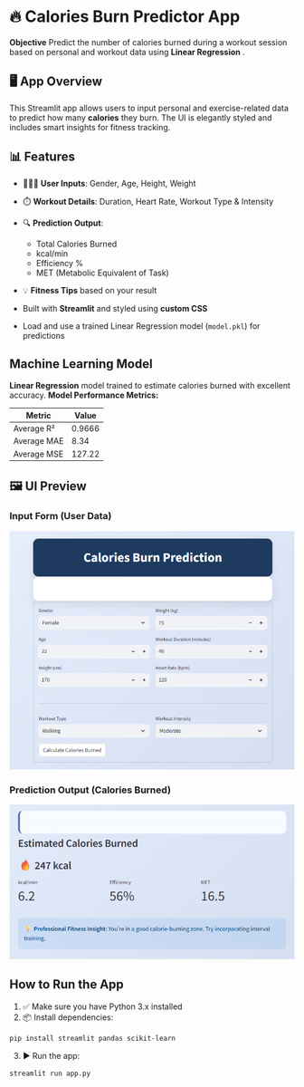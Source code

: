 # 🔥 Calories Burn Predictor App

 **Objective**
Predict the number of calories burned during a workout session based on personal and workout data using **Linear Regression** .


## 🖥️ App Overview

This Streamlit app allows users to input personal and exercise-related data to predict how many **calories** they burn. The UI is elegantly styled and includes smart insights for fitness tracking.

## 📊 Features

* 🧑‍🤝‍🧑 **User Inputs**: Gender, Age, Height, Weight
* ⏱️ **Workout Details**: Duration, Heart Rate, Workout Type & Intensity
* 🔍 **Prediction Output**:

  * Total Calories Burned
  * kcal/min
  * Efficiency %
  * MET (Metabolic Equivalent of Task)
* 💡 **Fitness Tips** based on your result
*  Built with **Streamlit** and styled using **custom CSS**
*  Load and use a trained Linear Regression model (`model.pkl`) for predictions


##  Machine Learning Model

 **Linear Regression** model trained to estimate calories burned with excellent accuracy.
**Model Performance Metrics:**

| Metric      | Value  |
| ----------- | ------ |
| Average R²  | 0.9666 |
| Average MAE | 8.34   |
| Average MSE | 127.22 |

## 🖼️ UI Preview

### Input Form (User Data)  
![Input Form](images/input_form.png)

### Prediction Output (Calories Burned)  
![Prediction Result](images/prediction_output.png)

##  How to Run the App

1. ✅ Make sure you have Python 3.x installed
2. 📦 Install dependencies:

```bash
pip install streamlit pandas scikit-learn
```

3. ▶️ Run the app:

```bash
streamlit run app.py
```
